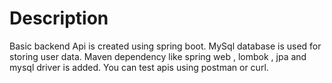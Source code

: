 # Description
Basic backend Api is created using spring boot.
MySql database is used for storing user data.
Maven dependency like spring web , lombok , jpa and mysql driver is added.
You can test apis using postman or curl.
